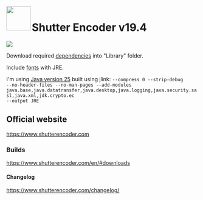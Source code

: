 <img align=left src="https://www.shutterencoder.com/images/icon.png" width="64">
<h1>Shutter Encoder v19.4</h1>

<img src="https://www.shutterencoder.com/images/SocialBanner_2025.jpg">

Download required [dependencies](../master/Library/sources.txt) into "Library" folder.

Include [fonts](../master/fonts) with JRE.

I'm using [Java version 25]([https://jdk.java.net/25/](https://www.oracle.com/java/technologies/downloads/#java25)) built using jlink:
<code>--compress 0 --strip-debug --no-header-files --no-man-pages --add-modules java.base,java.datatransfer,java.desktop,java.logging,java.security.sasl,java.xml,jdk.crypto.ec --output JRE</code>

## Official website

https://www.shutterencoder.com

### Builds

https://www.shutterencoder.com/en/#downloads

#### Changelog

https://www.shutterencoder.com/changelog/
